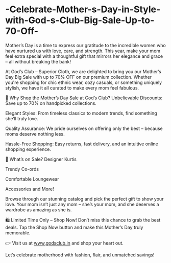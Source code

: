 # -Celebrate-Mother-s-Day-in-Style-with-God-s-Club-Big-Sale-Up-to-70-Off-

Mother’s Day is a time to express our gratitude to the incredible women who have nurtured us with love, care, and strength. This year, make your mom feel extra special with a thoughtful gift that mirrors her elegance and grace – all without breaking the bank!

At God’s Club – Superior Cloth, we are delighted to bring you our Mother’s Day Big Sale with up to 70% OFF on our premium collection. Whether you're shopping for chic ethnic wear, cozy casuals, or something uniquely stylish, we have it all curated to make every mom feel fabulous.

🎁 Why Shop the Mother’s Day Sale at God’s Club?
Unbelievable Discounts: Save up to 70% on handpicked collections.

Elegant Styles: From timeless classics to modern trends, find something she’ll truly love.

Quality Assurance: We pride ourselves on offering only the best – because moms deserve nothing less.

Hassle-Free Shopping: Easy returns, fast delivery, and an intuitive online shopping experience.

👗 What’s on Sale?
Designer Kurtis

Trendy Co-ords

Comfortable Loungewear

Accessories and More!

Browse through our stunning catalog and pick the perfect gift to show your love. Your mom isn’t just any mom – she’s your mom, and she deserves a wardrobe as amazing as she is.

🛍️ Limited Time Only – Shop Now!
Don’t miss this chance to grab the best deals. Tap the Shop Now button and make this Mother’s Day truly memorable.

👉 Visit us at www.godsclub.in and shop your heart out.

Let’s celebrate motherhood with fashion, flair, and unmatched savings!

